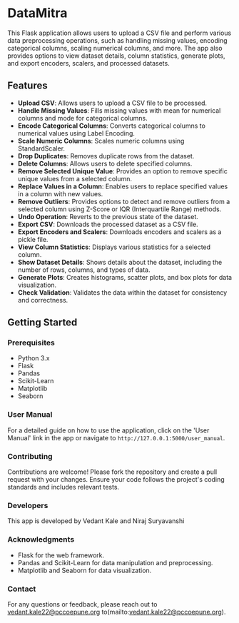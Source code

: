 # DataMitra

This Flask application allows users to upload a CSV file and perform various data preprocessing operations, such as handling missing values, encoding categorical columns, scaling numerical columns, and more. The app also provides options to view dataset details, column statistics, generate plots, and export encoders, scalers, and processed datasets.

## Features

- **Upload CSV**: Allows users to upload a CSV file to be processed.
- **Handle Missing Values**: Fills missing values with mean for numerical columns and mode for categorical columns.
- **Encode Categorical Columns**: Converts categorical columns to numerical values using Label Encoding.
- **Scale Numeric Columns**: Scales numeric columns using StandardScaler.
- **Drop Duplicates**: Removes duplicate rows from the dataset.
- **Delete Columns**: Allows users to delete specified columns.
- **Remove Selected Unique Value**: Provides an option to remove specific unique values from a selected column.
- **Replace Values in a Column**: Enables users to replace specified values in a column with new values.
- **Remove Outliers**: Provides options to detect and remove outliers from a selected column using Z-Score or IQR (Interquartile Range) methods.
- **Undo Operation**: Reverts to the previous state of the dataset.
- **Export CSV**: Downloads the processed dataset as a CSV file.
- **Export Encoders and Scalers**: Downloads encoders and scalers as a pickle file.
- **View Column Statistics**: Displays various statistics for a selected column.
- **Show Dataset Details**: Shows details about the dataset, including the number of rows, columns, and types of data.
- **Generate Plots**: Creates histograms, scatter plots, and box plots for data visualization.
- **Check Validation**: Validates the data within the dataset for consistency and correctness.

## Getting Started

### Prerequisites

- Python 3.x
- Flask
- Pandas
- Scikit-Learn
- Matplotlib
- Seaborn

### User Manual

For a detailed guide on how to use the application, click on the 'User Manual' link in the app or navigate to `http://127.0.0.1:5000/user_manual`.

### Contributing

Contributions are welcome! Please fork the repository and create a pull request with your changes. Ensure your code follows the project's coding standards and includes relevant tests.

### Developers

This app is developed by Vedant Kale and Niraj Suryavanshi

### Acknowledgments

- Flask for the web framework.
- Pandas and Scikit-Learn for data manipulation and preprocessing.
- Matplotlib and Seaborn for data visualization.

### Contact

For any questions or feedback, please reach out to vedant.kale22@pccoepune.org to(mailto:vedant.kale22@pccoepune.org).
